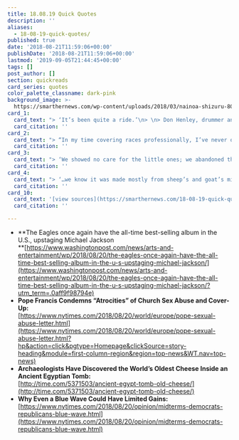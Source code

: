 ```yaml
---
title: 18.08.19 Quick Quotes
description: ''
aliases:
  - 18-08-19-quick-quotes/
published: true
date: '2018-08-21T11:59:06+00:00'
publishDate: '2018-08-21T11:59:06+00:00'
lastmod: '2019-09-05T21:44:45+00:00'
tags: []
post_author: []
section: quickreads
card_series: quotes
color_palette_classname: dark-pink
background_image: >-
  https://smarthernews.com/wp-content/uploads/2018/03/nainoa-shizuru-80385-unsplash-scaled.jpg
card_1:
  card_text: "> ‘It’s been quite a ride.’\n> \n> Don Henley, drummer and lead singer of The Eagles on the band's album, Their Greatest Hits (1971-1975), surpassing Michael Jackson's Thriller as the biggest selling album of all time. The two albums have often switched #1 and #2 spots over the years."
  card_citation: ''
card_2:
  card_text: "> “In my time covering races professionally, I’ve never observed this little overlap between the battlegrounds of high-stakes Senate and House races.”\n> \n> David Wasserman, House editor for The Cook Political Report, who argues the midterms are a tale of 2 races - the Senate seats are in rural, red states; the House seats in swing states. Feeling out of the loop on the midterms? This piece on our source page is worth a read."
  card_citation: ''
card_3:
  card_text: "> ‘We showed no care for the little ones; we abandoned them.’\n> \n> Pope Francis, in a first of its kind open letter to the world's Catholics, addressing the ongoing sex abuse scandal roiling the church. A newly released grand jury report in Pennsylvania exposed the church's coverup for hundreds of victims and priests."
  card_citation: ''
card_4:
  card_text: "> ‘…we know it was made mostly from sheep’s and goat’s milk, but for me, it’s really hard to imagine a specific flavor.’\n> \n> Dr. Enrico Greco, Italian researcher who says his team found probably the most ancient archaeological solid residue of cheese ever found to date in an Egyptian tomb from approx. 3,200 yrs ago."
  card_citation: ''
card_10:
  card_text: '[view sources](https://smarthernews.com/18-08-19-quick-quotes/)'
  card_citation: ''

---
```

*   **The Eagles once again have the all-time best-selling album in the U.S., upstaging Michael Jackson  
    **[https://www.washingtonpost.com/news/arts-and-entertainment/wp/2018/08/20/the-eagles-once-again-have-the-all-time-best-selling-album-in-the-u-s-upstaging-michael-jackson/](https://www.washingtonpost.com/news/arts-and-entertainment/wp/2018/08/20/the-eagles-once-again-have-the-all-time-best-selling-album-in-the-u-s-upstaging-michael-jackson/?utm_term=.0aff9f98794e)
*   **Pope Francis Condemns “Atrocities” of Church Sex Abuse and Cover-Up:**  
    [https://www.nytimes.com/2018/08/20/world/europe/pope-sexual-abuse-letter.html](https://www.nytimes.com/2018/08/20/world/europe/pope-sexual-abuse-letter.html?hp&action=click&pgtype=Homepage&clickSource=story-heading&module=first-column-region&region=top-news&WT.nav=top-news)
*   **Archaeologists Have Discovered the World’s Oldest Cheese Inside an Ancient Egyptian Tomb:**  
    [http://time.com/5371503/ancient-egypt-tomb-old-cheese/](http://time.com/5371503/ancient-egypt-tomb-old-cheese/)
*   **Why Even a Blue Wave Could Have Limited Gains:**  
    [https://www.nytimes.com/2018/08/20/opinion/midterms-democrats-republicans-blue-wave.html](https://www.nytimes.com/2018/08/20/opinion/midterms-democrats-republicans-blue-wave.html)